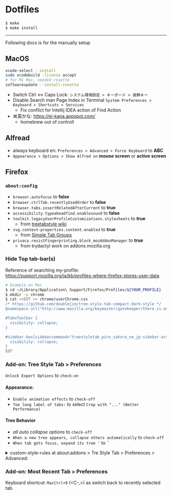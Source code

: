 Dotfiles
========

<!-- vim: set fdm=marker sts=0 expandtab: -->

```sh
$ make
$ make install
```

----

Following docs is for the manually setup

## MacOS

```sh
xcode-select --install
sudo xcodebuild -license accept
# for M1 Mac, needed rosetta
softwareupdate --install-rosetta
```

* Switch Ctrl <-> Caps Lock: `システム環境設定 > キーボード > 装飾キー`
* Disable Search man Page Index in Terminal `System Preferences > Keyboard > Shortcuts > Services`
  * Fix conflict for Intellij IDEA action of Find Action
* ⌘英かな: https://ei-kana.appspot.com/
  * homebrew out of controll

## Alfread

* always keyboard en: `Preferences > Advanced > Force Keyboard` to **ABC**
* `Appearance > Options > Show Alfred on` **mouse screen** or **active screen**

## Firefox

### `about:config`

* `browser.autofocus` to **false**
* `browser.ctrlTab.recentlyUsedOrder` to **false**
* `browser.tabs.insertRelatedAfterCurrent` to **true**
* `accessibility.typeaheadfind.enablesound` to **false**
* `toolkit.legacyUserProfileCustomizations.stylesheets` to **true**
  * from [treetabstyle wiki](https://github.com/piroor/treestyletab/wiki/Code-snippets-for-custom-style-rules#on-firefox-69-and-later)
* `svg.context-properties.content.enabled` to **true**
  * from [Simple Tab Groups](https://addons.mozilla.org/ja/firefox/addon/simple-tab-groups/)
* `privacy.resistFingerprinting.block_mozAddonManager` to **true**
  * from trydactyl work on addons.mozilla.org

### Hide Top tab-bar(s)

Reference of searching my-profile: https://support.mozilla.org/ja/kb/profiles-where-firefox-stores-user-data

```sh
# Example on Mac
$ cd ~/Library/Application\ Support/Firefox/Profiles/${YOUR_PROFILE}
$ mkdir -p chrome
$ cat <<EOT >> chrome/userChrome.css
/* https://github.com/doublejim/tree-style-tab-compact-dark-style */
@namespace url("http://www.mozilla.org/keymaster/gatekeeper/there.is.only.xul");

#TabsToolbar {
  visibility: collapse;
}

#sidebar-box[sidebarcommand="treestyletab_piro_sakura_ne_jp-sidebar-action"] #sidebar-header {
  visibility: collapse;
}
EOT
```

### Add-on: Tree Style Tab > Preferences

`Unlock Expert Options` to `check-on`

#### Appearance:

* `Enable animation effects` to `check-off`
* `Too long label of tabs:` to select `Crop with "..." (Better Performance)`

#### Tree Behavior

* *all auto collapse options* to `check-off`
* `When a new tree appears, collapse others automatically` to `check-off`
* `When tab gets focus, expand its tree '` to ``

<details>
<summary>custom-style-rules at about:addons > Tre Style Tab > Preferences > Advanced:</summary>
<!-- {{{ -->
Ref: https://github.com/piroor/treestyletab/wiki/Code-snippets-for-custom-style-rules#for-version-2x

```css

/* https://github.com/piroor/treestyletab/wiki/Code-snippets-for-custom-style-rules#disable-all-animation */
@keyframes throbber {}
@keyframes tab-burst-animation {}
@keyframes tab-burst-animation-light {}
@keyframes blink {}

/* https://github.com/piroor/treestyletab/wiki/Code-snippets-for-custom-style-rules#highlight-active-tab*/
tab-item.active {
  height: 29px !important;
  background-color: #195599;
}
tab-item.active .label-content {
  font-weight: bold;
  font-size: 12px;
}
tab-item.active tab-twisty,
tab-item.active .label-content,
tab-item.active tab-counter {
  color: #fff;
}

/* https://github.com/piroor/treestyletab/wiki/Code-snippets-for-custom-style-rules#container-colored-underline-for-tab-2346 */
.contextual-identity-marker {
  top: auto !important;
  left: 0.5em !important;
  right: 0.5em !important;
  bottom: 0 !important;
  width: auto !important;
  max-width: none !important;
  height: calc(var(--favicon-size) / 10) !important;
}

/* https://github.com/piroor/treestyletab/wiki/Code-snippets-for-custom-style-rules#tab-numbering-and-counting */
#tabbar {
  counter-reset: vtabs atabs tabs;
  /* vtabs tracks visible tabs, atabs tracks active tabs, tabs tracks all tabs */
}
tab-item:not(.collapsed):not(.discarded) {
  counter-increment: vtabs atabs tabs;
}
tab-item:not(.collapsed) {
  counter-increment: vtabs tabs;
}
tab-item:not(.discarded) {
  counter-increment: atabs tabs;
}
tab-item {
  counter-increment: tabs;
}

/* https://github.com/piroor/treestyletab/wiki/Code-snippets-for-custom-style-rules#numbering-of-tabs-1601-2220 */
tab-item .extra-items-container {
  z-index: unset !important;
}
tab-item .extra-items-container::after {
  background: Highlight;
  color: HighlightText;
  content: counter(vtabs);
  font-size: x-small;
  right: 0.2em;
  padding: 0.2em;
  pointer-events: none;
  position: absolute;
  bottom: 0.2em;

  z-index: 1000;
}

/* https://github.com/piroor/treestyletab/wiki/Code-snippets-for-custom-style-rules#put-closebox-left-side-even-if-i-choose-left-side-style */
:root.left tab-item tab-twisty {
  order: 10000;
}
:root.left tab-item tab-closebox {
  order: -1;
}

```

<!-- }}} -->
</details>

### Add-on: Most Recent Tab > Preferences

Keyboard shortcut: `MacCtrl+9` (<C-,>) as switch back to recently selected tab.
